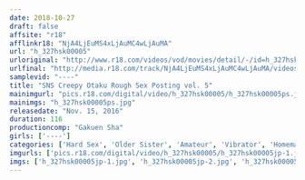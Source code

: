 ```yaml
---
date: 2018-10-27
draft: false
affsite: "r18"
afflinkr18: "NjA4LjEuMS4xLjAuMC4wLjAuMA"
url: "h_327hsk00005"
urloriginal: "http://www.r18.com/videos/vod/movies/detail/-/id=h_327hsk00005"
urlfinal: "http://media.r18.com/track/NjA4LjEuMS4xLjAuMC4wLjAuMA/videos/vod/movies/detail/-/id=h_327hsk00005"
samplevid: "----"
title: "SNS Creepy Otaku Rough Sex Posting vol. 5"
mainimgurl: "pics.r18.com/digital/video/h_327hsk00005/h_327hsk00005ps.jpg"
mainimgs: "h_327hsk00005ps.jpg"
releasedate: "Nov. 15, 2016"
duration: 116
productioncomp: "Gakuen Sha"
girls: ['----']
categories: ['Hard Sex', 'Older Sister', 'Amateur', 'Vibrator', 'Homemade']
imgurls: ['pics.r18.com/digital/video/h_327hsk00005/h_327hsk00005jp-1.jpg', 'pics.r18.com/digital/video/h_327hsk00005/h_327hsk00005jp-2.jpg', 'pics.r18.com/digital/video/h_327hsk00005/h_327hsk00005jp-3.jpg', 'pics.r18.com/digital/video/h_327hsk00005/h_327hsk00005jp-4.jpg', 'pics.r18.com/digital/video/h_327hsk00005/h_327hsk00005jp-5.jpg', 'pics.r18.com/digital/video/h_327hsk00005/h_327hsk00005jp-6.jpg', 'pics.r18.com/digital/video/h_327hsk00005/h_327hsk00005jp-7.jpg', 'pics.r18.com/digital/video/h_327hsk00005/h_327hsk00005jp-8.jpg', 'pics.r18.com/digital/video/h_327hsk00005/h_327hsk00005jp-9.jpg', 'pics.r18.com/digital/video/h_327hsk00005/h_327hsk00005jp-10.jpg', 'pics.r18.com/digital/video/h_327hsk00005/h_327hsk00005jp-11.jpg', 'pics.r18.com/digital/video/h_327hsk00005/h_327hsk00005jp-12.jpg', 'pics.r18.com/digital/video/h_327hsk00005/h_327hsk00005jp-13.jpg', 'pics.r18.com/digital/video/h_327hsk00005/h_327hsk00005jp-14.jpg', 'pics.r18.com/digital/video/h_327hsk00005/h_327hsk00005jp-15.jpg', 'pics.r18.com/digital/video/h_327hsk00005/h_327hsk00005jp-16.jpg', 'pics.r18.com/digital/video/h_327hsk00005/h_327hsk00005jp-17.jpg', 'pics.r18.com/digital/video/h_327hsk00005/h_327hsk00005jp-18.jpg', 'pics.r18.com/digital/video/h_327hsk00005/h_327hsk00005jp-19.jpg', 'pics.r18.com/digital/video/h_327hsk00005/h_327hsk00005jp-20.jpg']
imgs: ['h_327hsk00005jp-1.jpg', 'h_327hsk00005jp-2.jpg', 'h_327hsk00005jp-3.jpg', 'h_327hsk00005jp-4.jpg', 'h_327hsk00005jp-5.jpg', 'h_327hsk00005jp-6.jpg', 'h_327hsk00005jp-7.jpg', 'h_327hsk00005jp-8.jpg', 'h_327hsk00005jp-9.jpg', 'h_327hsk00005jp-10.jpg', 'h_327hsk00005jp-11.jpg', 'h_327hsk00005jp-12.jpg', 'h_327hsk00005jp-13.jpg', 'h_327hsk00005jp-14.jpg', 'h_327hsk00005jp-15.jpg', 'h_327hsk00005jp-16.jpg', 'h_327hsk00005jp-17.jpg', 'h_327hsk00005jp-18.jpg', 'h_327hsk00005jp-19.jpg', 'h_327hsk00005jp-20.jpg']
---
```

